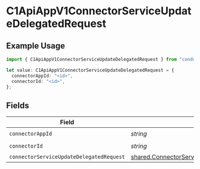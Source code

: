 # C1ApiAppV1ConnectorServiceUpdateDelegatedRequest

## Example Usage

```typescript
import { C1ApiAppV1ConnectorServiceUpdateDelegatedRequest } from "conductorone-sdk-typescript/sdk/models/operations";

let value: C1ApiAppV1ConnectorServiceUpdateDelegatedRequest = {
  connectorAppId: "<id>",
  connectorId: "<id>",
};
```

## Fields

| Field                                                                                                                 | Type                                                                                                                  | Required                                                                                                              | Description                                                                                                           |
| --------------------------------------------------------------------------------------------------------------------- | --------------------------------------------------------------------------------------------------------------------- | --------------------------------------------------------------------------------------------------------------------- | --------------------------------------------------------------------------------------------------------------------- |
| `connectorAppId`                                                                                                      | *string*                                                                                                              | :heavy_check_mark:                                                                                                    | N/A                                                                                                                   |
| `connectorId`                                                                                                         | *string*                                                                                                              | :heavy_check_mark:                                                                                                    | N/A                                                                                                                   |
| `connectorServiceUpdateDelegatedRequest`                                                                              | [shared.ConnectorServiceUpdateDelegatedRequest](../../../sdk/models/shared/connectorserviceupdatedelegatedrequest.md) | :heavy_minus_sign:                                                                                                    | N/A                                                                                                                   |